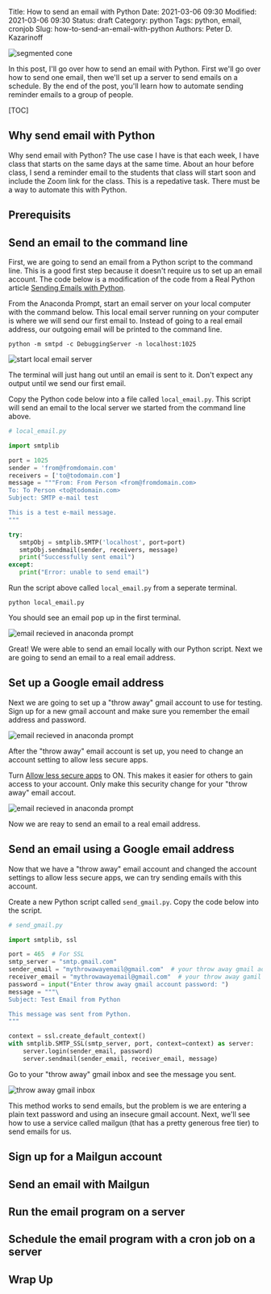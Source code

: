 Title: How to send an email with Python
Date: 2021-03-06 09:30
Modified: 2021-03-06 09:30
Status: draft
Category: python
Tags: python, email, cronjob
Slug: how-to-send-an-email-with-python
Authors: Peter D. Kazarinoff

![segmented cone]({static}/posts/engr213/images/segmented_cone.png) 

In this post, I'll go over how to send an email with Python. First we'll go over how to send one email, then we'll set up a server to send emails on a schedule. By the end of the post, you'll learn how to automate sending reminder emails to a group of people. 

[TOC]

## Why send email with Python

Why send email with Python? The use case I have is that each week, I have class that starts on the same days at the same time. About an hour before class, I send a reminder email to the students that class will start soon and include the Zoom link for the class. This is a repedative task. There must be a way to automate this with Python.

## Prerequisits

## Send an email to the command line

First, we are going to send an email from a Python script to the command line. This is a good first step because it doesn't require us to set up an email account. The code below is a modification of the code from a Real Python article [Sending Emails with Python](https://realpython.com/python-send-email/).

From the Anaconda Prompt, start an email server on your local computer with the command below. This local email server running on your computer is where we will send our first email to. Instead of going to a real email address, our outgoing email will be printed to the command line.

```text
python -m smtpd -c DebuggingServer -n localhost:1025
```
![start local email server]({static}/posts/email/images/start_local_email_server_in_anaconda_prompt.PNG)

The terminal will just hang out until an email is sent to it. Don't expect any output until we send our first email.

Copy the Python code below into a file called ```local_email.py```. This script will send an email to the local server we started from the command line above.

```python
# local_email.py

import smtplib

port = 1025
sender = 'from@fromdomain.com'
receivers = ['to@todomain.com']
message = """From: From Person <from@fromdomain.com>
To: To Person <to@todomain.com>
Subject: SMTP e-mail test

This is a test e-mail message.
"""

try:
   smtpObj = smtplib.SMTP('localhost', port=port)
   smtpObj.sendmail(sender, receivers, message)         
   print("Successfully sent email")
except:
   print("Error: unable to send email")

```

Run the script above called ```local_email.py``` from a seperate terminal.

```text
python local_email.py
```

You should see an email pop up in the first terminal. 

![email recieved in anaconda prompt]({static}/posts/email/images/email_received_in_anaconda_prompt.PNG)

Great! We were able to send an email locally with our Python script. Next we are going to send an email to a real email address.

## Set up a Google email address

Next we are going to set up a "throw away" gmail account to use for testing. Sign up for a new gmail account and make sure you remember the email address and password.

![email recieved in anaconda prompt]({static}/posts/email/images/gmail_signup_page1.PNG)

After the "throw away" email account is set up, you need to change an account setting to allow less secure apps.

Turn [Allow less secure apps](https://myaccount.google.com/lesssecureapps) to ON. This makes it easier for others to gain access to your account. Only make this security change for your "throw away" email accout.

![email recieved in anaconda prompt]({static}/posts/email/images/gmail_allow_less_secure_apps_on.PNG)

Now we are reay to send an email to a real email address.

## Send an email using a Google email address

Now that we have a "throw away" email account and changed the account settings to allow less secure apps, we can try sending emails with this account.

Create a new Python script called ```send_gmail.py```. Copy the code below into the script.

```python
# send_gmail.py

import smtplib, ssl

port = 465  # For SSL
smtp_server = "smtp.gmail.com"
sender_email = "mythrowawayemail@gmail.com"  # your throw away gmail address
receiver_email = "mythrowawayemail@gmail.com"  # your throw away gamil address
password = input("Enter throw away gmail account password: ")
message = """\
Subject: Test Email from Python

This message was sent from Python.
"""

context = ssl.create_default_context()
with smtplib.SMTP_SSL(smtp_server, port, context=context) as server:
    server.login(sender_email, password)
    server.sendmail(sender_email, receiver_email, message)
```

Go to your "throw away" gmail inbox and see the message you sent.

![throw away gmail inbox]({static}/posts/email/images/see_email_in_gmail_inbox.PNG)

This method works to send emails, but the problem is we are entering a plain text password and using an insecure gmail account. Next, we'll see how to use a service called mailgun (that has a pretty generous free tier) to send emails for us.

## Sign up for a Mailgun account

## Send an email with Mailgun

## Run the email program on a server

## Schedule the email program with a cron job on a server

## Wrap Up
